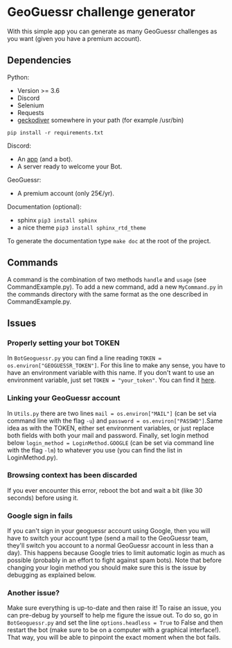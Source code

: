 # GeoGuessr challenge generator

With this simple app you can generate as many GeoGuessr challenges as you want (given you have a premium account).

## Dependencies

Python:
- Version >= 3.6
- Discord
- Selenium
- Requests
- [geckodiver](https://github.com/mozilla/geckodriver/releases) somewhere in your path (for example /usr/bin)

```
pip install -r requirements.txt
```

Discord:
- An [app](https://discord.com/developers/applications) (and a bot).
- A server ready to welcome your Bot.

GeoGuessr:
- A premium account (only 25€/yr).

Documentation (optional):
- sphinx `pip3 install sphinx`
- a nice theme `pip3 install sphinx_rtd_theme`

To generate the documentation type `make doc` at the root of the project.

## Commands

A command is the combination of two methods `handle` and `usage` (see CommandExample.py).
To add a new command, add a new `MyCommand.py` in the commands directory with the same format
as the one described in CommandExample.py.

## Issues

### Properly setting your bot TOKEN

In `BotGeoguessr.py` you can find a line reading `TOKEN = os.environ["GEOGUESSR_TOKEN"]`. 
For this line to make any sense, you have to have an environment variable with this name.
If you don't want to use an environment variable, just set `TOKEN = "your_token"`. You can find it
[here](https://discord.com/developers/applications).

### Linking your GeoGuessr account

In `Utils.py` there are two lines `mail = os.environ["MAIL"]` (can be set via command line with the flag `-u`) and `password = os.environ["PASSWD"]`.Same idea as with the TOKEN, either set environment variables, or just replace both fields with both your mail and password. Finally, set login method below `login_method = LoginMethod.GOOGLE` (can be set via command line with the flag `-lm`) to whatever you use (you can find the list in LoginMethod.py).

### Browsing context has been discarded

If you ever encounter this error, reboot the bot and wait a bit (like 30 seconds) before using it.

### Google sign in fails

If you can't sign in your geoguessr account using Google, then you will have to switch your account type (send a mail to the GeoGuessr team, they'll switch you account to a normal GeoGuessr account in less than a day). This happens because Google tries to limit automatic login as much as possible (probably in an effort to fight against spam bots). Note that before changing your login method you should make sure this is the issue by debugging as explained below.

### Another issue?

Make sure everything is up-to-date and then raise it! To raise an issue, you can pre-debug by yourself to help me figure the issue out. To do so, go in `BotGeoguessr.py` and set the line `options.headless = True` to False and then restart the bot (make sure to be on a computer with a graphical interface!). That way, you will be able to pinpoint the exact moment when the bot fails.
